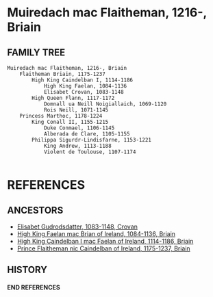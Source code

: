 # Muiredach mac Flaitheman, 1216-, Briain

## FAMILY TREE

```
Muiredach mac Flaitheman, 1216-, Briain
	Flaitheman Briain, 1175-1237
		High King Caindelban I, 1114-1186
			High King Faelan, 1084-1136
			Elisabet Crovan, 1083-1148
		High Queen Flann, 1117-1172
			Domnall ua Neill Noigiallaich, 1069-1120
			Rois Neill, 1071-1145
	Princess Marthoc, 1178-1224
		King Conall II, 1155-1215
			Duke Conmael, 1106-1145
			Alberada de Clare, 1105-1155
		Philippa Sigurdr-Lindisfarne, 1153-1221
			King Andrew, 1113-1188
			Violent de Toulouse, 1107-1174
		
```


# REFERENCES

## ANCESTORS
* [Elisabet Gudrodsdatter, 1083-1148, Crovan](elisabet_gudrodsdatter_1083.md)
* [High King Faelan mac Brian of Ireland, 1084-1136, Briain](faelan_mac_brian_1084.md)
* [High King Caindelban I mac Faelan of Ireland, 1114-1186, Briain](caindelban_i_mac_faelan_1114.md)
* [Prince Flaitheman nic Caindelban of Ireland, 1175-1237, Briain](flaitheman_nic_caindelban_1175.md)

## HISTORY

#### END REFERENCES
